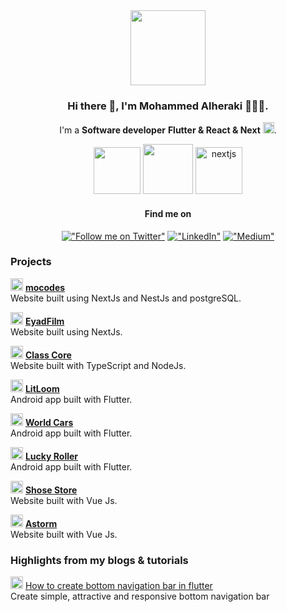 <div align="center">
  <img src="https://thumbs.gfycat.com/DemandingJollyEnglishsetter-max-1mb.gif" width="120" /> 

  ### Hi there 👋, I'm Mohammed Alheraki 🧑🏻‍💻.
  I'm a **Software developer** **Flutter & React & Next** <img src="https://user-images.githubusercontent.com/41123719/164335488-1eff3a46-e648-43a3-9e3f-7bed66090ae4.gif" height="18" />.
  
  <p>
    <img src="https://avatars.githubusercontent.com/u/67750077?v=4&s=400" width="75" />
    <img src="https://upload.wikimedia.org/wikipedia/commons/thumb/a/a7/React-icon.svg/2300px-React-icon.svg.png" width="80" />
<img width="75" alt="nextjs" src="https://github.com/user-attachments/assets/db07af1a-1c86-4794-805d-4e8985d0151e" />

  <p />
  
  
  #### Find me on
  [!["Follow me on Twitter"](https://img.shields.io/twitter/follow/pr_Mais?label=Follow%20me)](https://twitter.com/Md7oHe)
  [!["LinkedIn"](https://img.shields.io/badge/LinkedIn-blue?style=flat&logo=linkedin&labelColor=blue)](https://www.linkedin.com/in/mohammed-alheraki-6bb97b247/)
  [!["Medium"](https://img.shields.io/badge/Medium-12100E?style=flat&logo=medium&logoColor=white)](https://medium.com/@md7ohe)
  

<div />
<div align="start">

  ### Projects

  <img src="https://i.pinimg.com/originals/cb/4d/f0/cb4df0937c95f17760b69d74395b9bd2.gif" height="20" /> [**mocodes**](https://github.com/md7o/eyad-film) <br />Website built using NextJs and NestJs and postgreSQL.

  <img src="https://i.pinimg.com/originals/cb/4d/f0/cb4df0937c95f17760b69d74395b9bd2.gif" height="20" /> [**EyadFilm**](https://github.com/md7o/article-frontend) <br />Website built using NextJs.

  <img src="https://i.pinimg.com/originals/cb/4d/f0/cb4df0937c95f17760b69d74395b9bd2.gif" height="20" /> [**Class Core**](https://github.com/md7o/ClassCore) <br />Website built with TypeScript and NodeJs.
  
  <img src="https://i.pinimg.com/originals/cb/4d/f0/cb4df0937c95f17760b69d74395b9bd2.gif" height="20" /> [**LitLoom**](https://github.com/md7o/BookLibrary/tree/main) <br />Android app built with Flutter.
  
  <img src="https://i.pinimg.com/originals/cb/4d/f0/cb4df0937c95f17760b69d74395b9bd2.gif" height="20" /> [**World Cars**](https://github.com/md7o/World-Cars) <br />Android app built with Flutter.

  <img src="https://i.pinimg.com/originals/cb/4d/f0/cb4df0937c95f17760b69d74395b9bd2.gif" height="20" /> [**Lucky Roller**](https://github.com/md7o/Lucky-Roller) <br />Android app built with Flutter.
  
  <img src="https://i.pinimg.com/originals/cb/4d/f0/cb4df0937c95f17760b69d74395b9bd2.gif" height="20" /> [**Shose Store**](https://md7o.github.io/store/) <br />Website built with Vue Js.

<img src="https://i.pinimg.com/originals/cb/4d/f0/cb4df0937c95f17760b69d74395b9bd2.gif" height="20" /> [**Astorm**](https://md7o.github.io/Astorm/) <br />Website built with Vue Js.
  
  
  ### Highlights from my blogs & tutorials
  
  <img src="http://pixelartmaker-data-78746291193.nyc3.digitaloceanspaces.com/image/5acc67294cb507c.png" height="20" /> [How to create bottom navigation bar in flutter](https://medium.com/@md7ohe/flutter-bottom-navigation-bar-40767d374af8)<br /> Create simple, attractive and responsive bottom navigation bar <br />
  


  

